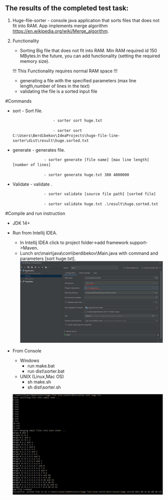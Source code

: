
 The results of the completed test task:
 -
 1. Huge-file-sorter - console java application that sorts files that does not fit into RAM. 
 App implements merge algorithm https://en.wikipedia.org/wiki/Merge_algorithm.

 1. Functionality
    - Sorting Big file that does not fit into RAM. Min RAM required id 150 MBytes.In the future,
    you can add functionality (setting the required memory size).

    !!! This Functionality requires normal RAM space !!!
    - generating a file with the specified parameters (max line length,number of lines in the text)
    - validating the file is a sorted input file


#Commands

+ sort              - Sort file. 

                        - sorter sort huge.txt
                        
                        - sorter sort C:\Users\Berdibekov\IdeaProjects\huge-file-line-sorter\dist\result\huge.sorted.txt
                       

+ generate          - generates file.

                    - sorter generate [file name] [max line length] [number of lines]
                    
                    - sorter generate huge.txt 300 4000000

+ Validate      - validate .

                    - sorter validate [source file path] [sorted file]
                    
                    - sorter validate huge.txt .\result\huge.sorted.txt

#Compile and run instruction
- JDK 14+
- Run from Intellij IDEA.
    - In Intellij IDEA click to project folder->add framework support->Maven.
    - Lunch src\main\java\com\berdibekov\Main.java with command and parameters [sort huge.txt].
    ![](docs/IDEA.png)

- From Console
    - Windows
        - run make.bat
        - run dist\sorter.bat
    - UNIX (Linux,Mac OS)
        - sh make.sh
        - sh dist\sorter.sh
    
    
   ![](docs/terminal.png)    
